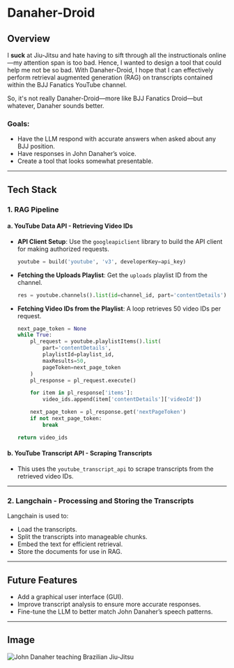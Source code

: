 # Danaher-Droid

## Overview

I **suck** at Jiu-Jitsu and hate having to sift through all the instructionals online—my attention span is too bad. Hence, I wanted to design a tool that could help me not be so bad. With Danaher-Droid, I hope that I can effectively perform retrieval augmented generation (RAG) on transcripts contained within the BJJ Fanatics YouTube channel. 

So, it's not really Danaher-Droid—more like BJJ Fanatics Droid—but whatever, Danaher sounds better.

### Goals:
- Have the LLM respond with accurate answers when asked about any BJJ position.
- Have responses in John Danaher’s voice.
- Create a tool that looks somewhat presentable.

---

## Tech Stack

### 1. RAG Pipeline

#### a. YouTube Data API - Retrieving Video IDs

- **API Client Setup**: Use the `googleapiclient` library to build the API client for making authorized requests.
    ```python
    youtube = build('youtube', 'v3', developerKey=api_key)
    ```

- **Fetching the Uploads Playlist**: Get the `uploads` playlist ID from the channel.
    ```python
    res = youtube.channels().list(id=channel_id, part='contentDetails').execute()
    ```

- **Fetching Video IDs from the Playlist**: A loop retrieves 50 video IDs per request.
    ```python
    next_page_token = None
    while True:
        pl_request = youtube.playlistItems().list(
            part='contentDetails',
            playlistId=playlist_id,
            maxResults=50,
            pageToken=next_page_token
        )
        pl_response = pl_request.execute()

        for item in pl_response['items']:
            video_ids.append(item['contentDetails']['videoId'])

        next_page_token = pl_response.get('nextPageToken')
        if not next_page_token:
            break

    return video_ids
    ```

#### b. YouTube Transcript API - Scraping Transcripts

- This uses the `youtube_transcript_api` to scrape transcripts from the retrieved video IDs.

---

### 2. Langchain - Processing and Storing the Transcripts

Langchain is used to:
- Load the transcripts.
- Split the transcripts into manageable chunks.
- Embed the text for efficient retrieval.
- Store the documents for use in RAG.

---

## Future Features

- Add a graphical user interface (GUI).
- Improve transcript analysis to ensure more accurate responses.
- Fine-tune the LLM to better match John Danaher’s speech patterns.

---

## Image

![John Danaher teaching Brazilian Jiu-Jitsu](https://external-content.duckduckgo.com/iu/?u=http%3A%2F%2Fbjjfanatics.com%2Fcdn%2Fshop%2Farticles%2FJohn-Danaher_1024x1024.jpg%3Fv%3D1547846343&f=1&nofb=1&ipt=862a15c76eaabc76cb5947675f934a0b76f093a22f76af2ad26315467c3f2fa0&ipo=images)
